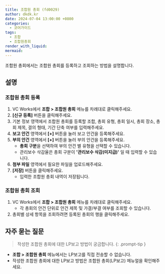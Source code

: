 ```yaml
---
title: 조합원 총회 (fd0029)
author: dkdk.kr
date: 2024-07-04 13:00:00 +0800
categories:
  - 코어가이드
tags:
  - 조합
  - 조합원총회
render_with_liquid: 
mermaid:
---
```

조합원 총회에서는 조합원 총회를 등록하고 조회하는 방법을 설명합니다.
## 설명

### 조합원 총회 등록
1. VC Works에서 **조합 > 조합원 총회** 메뉴를 차례대로 클릭해주세요.
2. **[신규 등록]** 버튼을 클릭해주세요.
3. 기본 정보 영역에서 조합원 총회를 등록할 조합, 총회 유형, 총회 일시, 총회 장소, 총회 제목, 결의 형태, 기간 단축 여부를 입력해주세요.
4. **보고 안건** 영역에서 **[+]** 버튼을 눌러 보고 안건을 등록해주세요.
5. **부의 안건** 영역에서 **[+]** 버튼을 눌러 부의 안건을 등록해주세요.
	- **총회 구분**을 선택하여 부의 안건 별 유형을 선택할 수 있습니다.
	- 관리보수 삭감율은 총회 구분이 **'관리보수 삭감(미지급)'** 일 때 입력할 수 있습니다.
6. **첨부 파일** 영역에서 필요한 파일을 업로드해주세요.
7. **[저장]** 버튼을 클릭해주세요.
	- 입력한 조합원 총회 내역이 저장됩니다.

### 조합원 총회 조회
1. VC Works에서 **조합 > 조합원 총회** 메뉴를 차례대로 클릭해주세요.
	- 각 총회의 안건 단위로 안건 제목 및 가결/부결 여부를 조회할 수 있습니다.
2. 총회별 상세 항목을 조회하려면 등록된 총회의 행을 클릭해주세요.

## 자주 묻는 질문

> 작성한 조합원 총회에 대한 LP보고 방법이 궁금합니다.
{: .prompt-tip }
- **조합 > 조합원 총회** 메뉴에서는 LP보고를 직접 전송할 수 없습니다.
- 작성한 조합원 총회에 대한 LP보고 방법은 조합원 총회(LP보고) 메뉴얼을 확인해주세요.